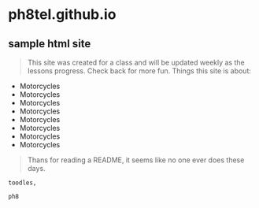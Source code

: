 # ph8tel.github.io

## sample html site

> This site was created for a class and will be updated weekly as the lessons progress. Check back for more fun.
Things this site is about:

* Motorcycles
* Motorcycles
* Motorcycles
* Motorcycles
* Motorcycles
* Motorcycles
* Motorcycles
* Motorcycles

> Thans for reading a README, it seems like no one ever does these days.

    toodles,

    ph8